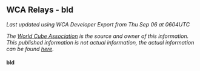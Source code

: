 ## WCA Relays - bld

*Last updated using WCA Developer Export from Thu Sep 06 at 0604UTC*

*The [World Cube Association](https://www.worldcubeassociation.org) is the source and owner of this information. This published information is not actual information, the actual information can be found [here](https://www.worldcubeassociation.org/results).*

#### bld

